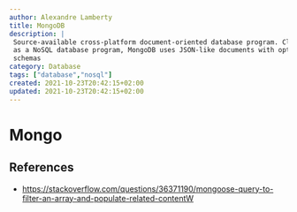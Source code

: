 ```yaml
---
author: Alexandre Lamberty
title: MongoDB 
description: |
 Source-available cross-platform document-oriented database program. Classified
 as a NoSQL database program, MongoDB uses JSON-like documents with optional
 schemas
category: Database
tags: ["database","nosql"]
created: 2021-10-23T20:42:15+02:00
updated: 2021-10-23T20:42:15+02:00
---
```

# Mongo

## References

- <https://stackoverflow.com/questions/36371190/mongoose-query-to-filter-an-array-and-populate-related-contentW>

